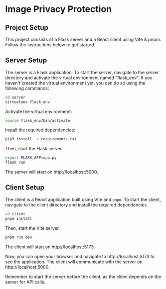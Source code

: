 # Image Privacy Protection

## Project Setup

This project consists of a Flask server and a React client using Vite & pnpm. Follow the instructions below to get started.

## Server Setup

The server is a Flask application. To start the server, navigate to the server directory and activate the virtual environment named "flask_env". If you haven't created the virtual environment yet, you can do so using the following commands:

```bash
cd server
virtualenv flask_env
```

Activate the virtual environment:

```bash
source flask_env/bin/activate
```

Install the required dependencies:

```bash
pip3 install -r requirements.txt
```

Then, start the Flask server.

```bash
export FLASK_APP=app.py
flask run
```

The server will start on http://localhost:5000.

## Client Setup

The client is a React application built using Vite and `pnpm`. To start the client, navigate to the client directory and install the required dependencies.

```bash
cd client
pnpm install
```

Then, start the Vite server.

```bash
pnpm run dev
```

The client will start on http://localhost:5173.

Now, you can open your browser and navigate to http://localhost:5173 to see the application. The client will communicate with the server on http://localhost:5000.

Remember to start the server before the client, as the client depends on the server for API calls.
